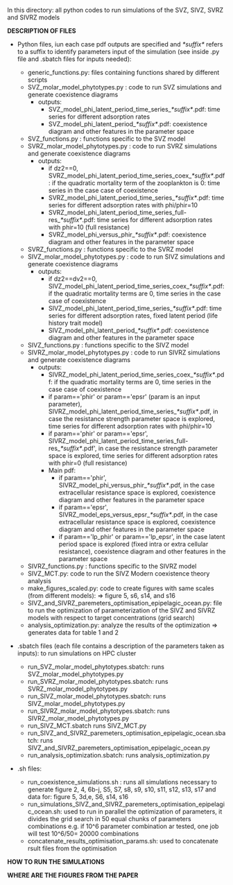 In this directory: all python codes to run simulations of the SVZ, SIVZ, SVRZ and SIVRZ models

**DESCRIPTION OF FILES**
- Python files, iun each case pdf outputs are specified and *\*suffix\** refers to a suffix to identify parameters input of the simulation (see inside .py file and .sbatch files for inputs needed): 
  - generic_functions.py: files containing functions shared by different scripts
  - SVZ_molar_model_phytotypes.py : code to run SVZ simulations and generate coexistence diagrams
      - outputs:
        - SVZ_model_phi_latent_period_time_series_*\*suffix\**.pdf: time series for different adsorption rates
        - SVZ_model_phi_latent_period_*\*suffix\**.pdf: coexistence diagram and other features in the parameter space
  - SVZ_functions.py : functions specific to the SVZ model
  - SVRZ_molar_model_phytotypes.py : code to run SVRZ simulations and generate coexistence diagrams
    - outputs:
      - if dz2==0, SVRZ_model_phi_latent_period_time_series_coex_*\*suffix\**.pdf: if the quadratic mortality term of the zooplankton is 0: time series in the case case of coexistence
      - SVRZ_model_phi_latent_period_time_series_*\*suffix\**.pdf: time series for different adsorption rates with phi/phir=10
      - SVRZ_model_phi_latent_period_time_series_full-res_*\*suffix\**.pdf: time series for different adsorption rates with phir=10 (full resistance)
      - SVRZ_model_phi_versus_phir_*\*suffix\**.pdf: coexistence diagram and other features in the parameter space
  - SVRZ_functions.py : functions specific to the SVRZ model
  - SIVZ_molar_model_phytotypes.py : code to run SIVZ simulations and generate coexistence diagrams
    - outputs:
      - if dz2==dv2==0, SIVZ_model_phi_latent_period_time_series_coex_*\*suffix\**.pdf: if the quadratic mortality terms are 0, time series in the case case of coexistence
      - SIVZ_model_phi_latent_period_time_series_*\*suffix\**.pdf: time series for different adsorption rates, fixed latent period (life history trait model)
      - SIVZ_model_phi_latent_period_*\*suffix\**.pdf: coexistence diagram and other features in the parameter space
  - SIVZ_functions.py : functions specific to the SIVZ model
  - SIVRZ_molar_model_phytotypes.py : code to run SIVRZ simulations and generate coexistence diagrams
    - outputs:
      - SIVRZ_model_phi_latent_period_time_series_coex_*\*suffix\**.pdf: if the quadratic mortality terms are 0, time series in the case case of coexistence
      - if param=='phir' or param=='epsr' (param is an input parameter), SIVRZ_model_phi_latent_period_time_series_*\*suffix\**.pdf, in case the resistance strength parameter space is explored, time series for different adsorption rates with phi/phir=10
      - if param=='phir' or param=='epsr', SIVRZ_model_phi_latent_period_time_series_full-res_*\*suffix\**.pdf', in case the resistance strength parameter space is explored, time series for different adsorption rates with phir=0 (full resistance)
      - Main pdf:
        - if param=='phir', SIVRZ_model_phi_versus_phir_*\*suffix\**.pdf, in the case extracellular resistance space is explored, coexistence diagram and other features in the parameter space
        - if param=='epsr', SIVRZ_model_eps_versus_epsr_*\*suffix\**.pdf, in the case extracellular resistance space is explored, coexistence diagram and other features in the parameter space
        - if param=='lp_phir' or param=='lp_epsr', in the case latent period space is explored (fixed intra or extra cellular resistance), coexistence diagram and other features in the parameter space
  - SIVRZ_functions.py : functions specific to the SIVRZ model
  - SIVZ_MCT.py: code to run the SIVZ Modern coexistence theory analysis
  - make_figures_scaled.py: code to create figures with same scales (from different models): => figure 5, s6, s14, and s16
  - SIVZ_and_SIVRZ_paremeters_optimisation_epipelagic_ocean.py: file to run the optimization of parameterization of the SIVZ and SIVRZ models with respect to target concentrations (grid search)
  - analysis_optimization.py: analyze the results of the optimization =>  generates data for table 1 and 2

- .sbatch files (each file contains a description of the parameters taken as inputs): to run simulations on HPC cluster
  - run_SVZ_molar_model_phytotypes.sbatch: runs SVZ_molar_model_phytotypes.py
  - run_SVRZ_molar_model_phytotypes.sbatch: runs SVRZ_molar_model_phytotypes.py
  - run_SIVZ_molar_model_phytotypes.sbatch: runs SIVZ_molar_model_phytotypes.py
  - run_SIVRZ_molar_model_phytotypes.sbatch: runs SIVRZ_molar_model_phytotypes.py
  - run_SIVZ_MCT.sbatch runs SIVZ_MCT.py
  - run_SIVZ_and_SIVRZ_paremeters_optimisation_epipelagic_ocean.sbatch: runs SIVZ_and_SIVRZ_paremeters_optimisation_epipelagic_ocean.py
  - run_analysis_optimization.sbatch: runs analysis_optimization.py

- .sh files: 
  - run_coexistence_simulations.sh : runs all simulations necessary to generate figure 2, 4, 6b-j, S5, S7, s8, s9, s10, s11, s12, s13, s17 and data for: figure 5, 3d,e, S6, s14, s16
  - run_simulations_SIVZ_and_SIVRZ_paremeters_optimisation_epipelagic_ocean.sh: used to run in parallel  the optimization of parameters, it divides the grid search in 50 equal chunks of parameters combinations e.g. if 10^6 parameter combination ar tested, one job will test 10^6/50= 20000 combinations 
  - concatenate_results_optimisation_params.sh: used to concatenate rsult files from the optimisation

**HOW TO RUN THE SIMULATIONS**

**WHERE ARE THE FIGURES FROM THE PAPER**
